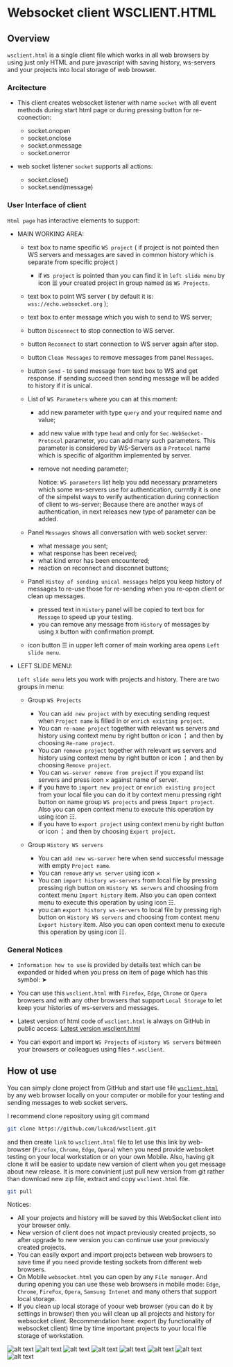 # Websocket client WSCLIENT.HTML

## Overview

`wsclient.html` is a single client file which works in all web browsers by using just only HTML and pure javascript with saving history, ws-servers and your projects into local storage of web browser.

### Arcitecture

- This client creates websocket listener with name `socket` with all event methods during start html page or during pressing button for re-coonection:

  - socket.onopen
  - socket.onclose
  - socket.onmessage
  - socket.onerror

- web socket listener `socket` supports all actions:

  - socket.close()
  - socket.send(message)

### User Interface of client

`Html page` has interactive elements to support:

- MAIN WORKING AREA:
  - text box to name specific `WS project` ( if project is not pointed then WS servers and messages are saved in common history which is separate from specific project )

    - if `WS project` is pointed than you can find it in `left slide menu` by icon &#9776; your created project in group named as `WS Projects`.
  - text box to point WS server ( by default it is: `wss://echo.websocket.org` );
  - text box to enter message which you wish to send to WS server;

  - button `Disconnect` to stop connection to WS server.
  - button `Reconnect` to start connection to WS server again after stop.
  - button `Clean Messages` to remove messages from panel `Messages`.
  - button `Send` - to send message from text box to WS and get response. if sending succeed then sending message will be added to history if it is unical.
  - List of `WS Parameters` where you can at this moment:
    - add new parameter with type `query` and your required name and value;
    - add new value with type `head` and only for `Sec-WebSocket-Protocol` parameter, you can add many such parameters. This parameter is considered by WS-Servers as a `Protocol` name which is specific of algorithm implemented by server.
    - remove not needing parameter;

      Notice: `WS parameters` list help you add necessary prarameters which some ws-servers use for authentication, currntly it is one of the simpelst ways to verify authentication during connection of client to ws-server; Because there are another ways of authentication, in next releases new type of parameter can be added.

  - Panel `Messages` shows all conversation with web socket server:
    - what message you sent;
    - what response has been received;
    - what kind error has been encountered;
    - reaction on reconnect and disconnet buttons;

  - Panel `Histoy of sending unical messages` helps you keep history of messages to re-use those for re-sending when you re-open client or clean up messages.
    - pressed text in `History` panel will be copied to text box for `Message` to speed up your testing.
    - you can remove any message from `History` of messages by using `X` button  with confirmation prompt.
  - icon button &#9776; in upper left corner of main working area opens `Left slide menu`.

- LEFT SLIDE MENU:

  `Left slide menu` lets you work with projects and history. There are two groups in menu:
  
  - Group `WS Projects`

    - You can `add new project` with by executing sending request when `Project name` is filled in or `enrich existing project`.
    - You can `re-name project` together with relevant ws servers and history using context menu by right button or icon &nbsp;&brvbar;&nbsp; and then by choosing `Re-name project`.
    - You can `remove project` together with relevant ws servers and history using context menu by right button or icon &nbsp;&brvbar;&nbsp; and then by choosing `Remove project`.
    - You can `ws-server remove from project` if you expand list servers and press icon &times; against name of server.
    - if you have to `import new project` or `enrich existing project` from your local file you can do it by context menu pressing right button on name group `WS projects` and press `Import project`. Also you can open context menu to execute this operation by using icon &#9783;.
    - if you have to `export project` using context menu by right button or icon &nbsp;&brvbar;&nbsp; and then by choosing `Export project`.

  - Group `History WS servers`

    - You can `add new ws-server` here when send successful message with empty `Project name`.
    - You can `remove` any `ws server` using icon &times;
    - You can `import history ws-servers` from local file by pressing pressing righ button on `History WS servers` and choosing from context menu `Import history` item. Also you can open context menu to execute this operation by using icon &#9783;.
    - you can `export history ws-servers` to local file by pressing righ button on `History WS servers` and choosing from context menu `Export history` item. Also you can open context menu to execute this operation by using icon &#9783;.

### General Notices

- `Information how to use` is provided by details text which can be expanded or hided when you press on item of page which has this symbol: &#x27A4;

- You can use this `wsclient.html` with `Firefox`, `Edge`, `Chrome` or `Opera` browsers and with any other browsers that support `Local Storage` to let keep your histories of ws-servers and messages.

- Latest version of html code of `wsclient.html` is always on GitHub in public access: [Latest version wsclient.html](https://github.com/lukcad/wsclient/blob/main/wsclient.html)

- You can export and import `WS Projects` of `History WS servers` between your browsers or colleagues using files `*.wsclient`.

## How ot use

You can simply clone project from GitHub and start use file [`wsclient.html`](wsclient.html) by any web browser locally on your computer or mobile for your testing and sending messages to web socket servers.

I recommend clone repository using git command

```bash
git clone https://github.com/lukcad/wsclient.git
```

and then create `link` to `wsclient.html` file to let use this link by web-browser (`Firefox`, `Chrome`, `Edge`, `Opera`) when you need provide websoket testing on your local workstation or on your own Mobile. Also, having git clone it will be easier to update new version of client when you get message about new release. It is more convinient just pull new version from git rather than download new zip file, extract and copy `wsclient.html` file.

```bash
git pull
```

Notices:

- All your projects and history will be saved by this WebSocket client into your browser only.
- New version of client does not impact previously created projects, so after upgrade to new version you can continue use your previously created projects.
- You can easily export and import projects between web browsers to save time if you need provide testing sockets from different web browsers.
- On Mobile `websocket.html` you can open by any `File manager`. And during opening you can use these web browsers in mobile mode: `Edge`, `Chrome`, `FireFox`, `Opera`, `Samsung Intenet` and many others that support local storage.
- If you clean up local storage of yoour web browser (you can do it by settings in browser) then you will clean up all projects and history for websocket client. Recommendation here: export (by functionality of websocket client) time by time important projects to your local file storage of workstation.

![alt text](image.png)
![alt text](image-1.png)
![alt text](image-2.png)
![alt text](image-3.png)
![alt text](image-4.png)
![alt text](image-5.png)
![alt text](image-6.png)
![alt text](image-7.png)